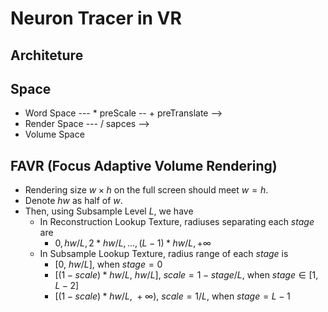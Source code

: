 # Neuron Tracer in VR

## Architeture

## Space

- Word Space --- * preScale -- + preTranslate -->
- Render Space --- / sapces -->
- Volume Space

## FAVR (Focus Adaptive Volume Rendering)

- Rendering size $w \times h$ on the full screen should meet $w=h$.
- Denote $hw$ as half of $w$.
- Then, using Subsample Level $L$, we have
  - In Reconstruction Lookup Texture, radiuses separating each $stage$ are
    - $0, hw/L, 2*hw/L, ..., (L-1)*hw/L, +\infty$
  - In Subsample Lookup Texture, radius range of each $stage$ is
    - $[0,\ hw/L]$, when $stage=0$
    - $[(1-scale)*hw/L,\ hw/L]$, $scale=1-stage/L$, when $stage \in [1,L-2]$
    - $[(1-scale)*hw/L, \ +\infty)$, $scale=1/L$, when $stage=L-1$
